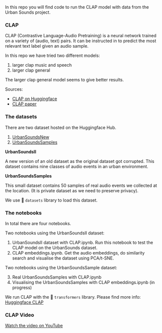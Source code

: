 In this repo you will find code to run the CLAP model with data from the Urban Sounds project. 

### CLAP
CLAP (Contrastive Language-Audio Pretraining) is a neural network trained on a variety of (audio, text) pairs. It can be instructed in to predict the most relevant text label given an audio sample.

In this repo we have tried two different models:
1. larger clap music and speech
2. larger clap general

The larger clap general model seems to give better results. 

Sources:
- [CLAP on Huggingface](https://huggingface.co/laion/larger_clap_general)
- [CLAP paper](https://arxiv.org/abs/2211.06687)


### The datasets
There are two dataset hosted on the Huggingface Hub.

1. [UrbanSoundsNew](https://huggingface.co/datasets/UrbanSounds/UrbanSoundsNew)
2. [UrbanSoundsSamples](https://huggingface.co/datasets/UrbanSounds/UrbanSoundsSamples)

**UrbanSoundsII**

A new version of an old dataset as the original dataset got corrupted. 
This dataset contains nine classes of audio events in an urban environment. 

**UrbanSoundsSamples**

This small dataset contains 50 samples of real audio events we collected at the location.
(It is private dataset as we need to preserve privacy).

We use 🤗  ```datasets``` library to load this dataset. 

### The notebooks
In total there are four notebooks.

Two notebooks using the UrbanSoundsII dataset:

1. UrbanSoundsII dataset with CLAP.ipynb. Run this notebook to test the CLAP model on the UrbanSounds dataset.
2. CLAP embeddings.ipynb. Get the audio embeddings, do similarity search and visualise the dataset using PCA/t-SNE.

Two notebooks using the UrbanSoundsSample dataset:

3. Real UrbanSoundsSamples with CLAP.ipynb
4. Visualising the UrbanSoundsSamples with CLAP embeddings.ipynb (in progress)

We run CLAP with the 🤗 ```transformers``` library. Please find more info: [Huggingface CLAP](https://huggingface.co/docs/transformers/model_doc/clap)

### CLAP Video
[Watch the video on YouTube](https://youtu.be/orC8PWxOxbE)



